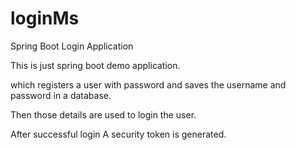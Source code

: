 # loginMs
Spring Boot Login Application


This is just spring boot demo application.

which registers a user with password and saves the username and password in a database.

Then those details are used to login the user.

After successful login A security token is generated.
